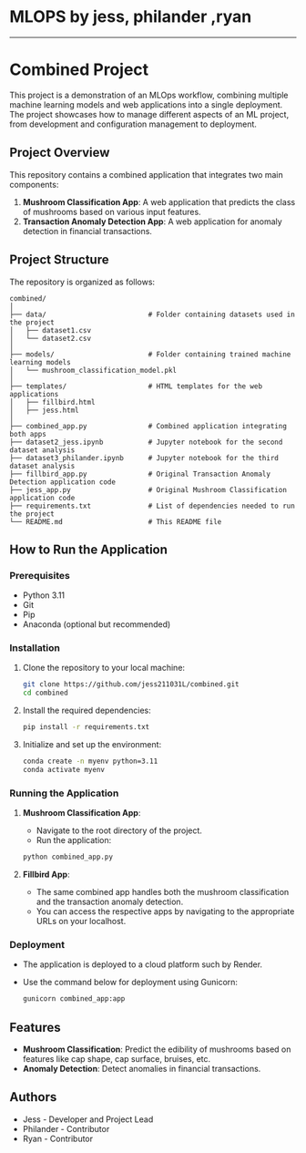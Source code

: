 # MLOPS by jess, philander ,ryan
---

# Combined Project

This project is a demonstration of an MLOps workflow, combining multiple machine learning models and web applications into a single deployment. The project showcases how to manage different aspects of an ML project, from development and configuration management to deployment.

## Project Overview

This repository contains a combined application that integrates two main components:

1. **Mushroom Classification App**: A web application that predicts the class of mushrooms based on various input features.
2. **Transaction Anomaly Detection App**: A web application for anomaly detection in financial transactions.

## Project Structure

The repository is organized as follows:

```
combined/
│
├── data/                         # Folder containing datasets used in the project
│   ├── dataset1.csv
│   └── dataset2.csv
│
├── models/                       # Folder containing trained machine learning models
│   └── mushroom_classification_model.pkl
│
├── templates/                    # HTML templates for the web applications
│   ├── fillbird.html
│   ├── jess.html
│
├── combined_app.py               # Combined application integrating both apps
├── dataset2_jess.ipynb           # Jupyter notebook for the second dataset analysis
├── dataset3_philander.ipynb      # Jupyter notebook for the third dataset analysis
├── fillbird_app.py               # Original Transaction Anomaly Detection application code
├── jess_app.py                   # Original Mushroom Classification application code
├── requirements.txt              # List of dependencies needed to run the project
└── README.md                     # This README file
```

## How to Run the Application

### Prerequisites

- Python 3.11
- Git
- Pip
- Anaconda (optional but recommended)

### Installation

1. Clone the repository to your local machine:

    ```bash
    git clone https://github.com/jess211031L/combined.git
    cd combined
    ```

2. Install the required dependencies:

    ```bash
    pip install -r requirements.txt
    ```

3. Initialize and set up the environment:

    ```bash
    conda create -n myenv python=3.11
    conda activate myenv
    ```

### Running the Application

1. **Mushroom Classification App**:

    - Navigate to the root directory of the project.
    - Run the application:

    ```bash
    python combined_app.py
    ```

2. **Fillbird App**:

    - The same combined app handles both the mushroom classification and the transaction anomaly detection.
    - You can access the respective apps by navigating to the appropriate URLs on your localhost.

### Deployment

- The application is deployed to a cloud platform such by Render.
- Use the command below for deployment using Gunicorn:

    ```bash
    gunicorn combined_app:app
    ```

## Features

- **Mushroom Classification**: Predict the edibility of mushrooms based on features like cap shape, cap surface, bruises, etc.
- **Anomaly Detection**: Detect anomalies in financial transactions.


## Authors

- Jess - Developer and Project Lead
- Philander - Contributor
- Ryan - Contributor



